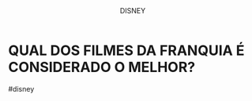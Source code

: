 <body>

<header>DISNEY</header>


<h1>QUAL DOS FILMES DA FRANQUIA É CONSIDERADO O MELHOR?</h1>
<p>#disney</p>